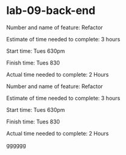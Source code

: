 # lab-09-back-end
Number and name of feature: 
Refactor

Estimate of time needed to complete: 3 hours

Start time: Tues 630pm

Finish time: Tues 830

Actual time needed to complete: 2 Hours

Number and name of feature: 
Refactor

Estimate of time needed to complete: 3 hours

Start time: Tues 630pm

Finish time: Tues 830

Actual time needed to complete: 2 Hours

gggggg